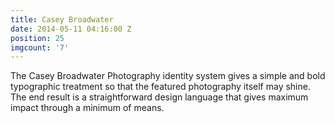 ```yaml
---
title: Casey Broadwater
date: 2014-05-11 04:16:00 Z
position: 25
imgcount: '7'
---
```


The Casey Broadwater Photography identity system gives a simple and bold typographic treatment so that the featured photography itself may shine. The end result is a straightforward design language that gives maximum impact through a minimum of means.
